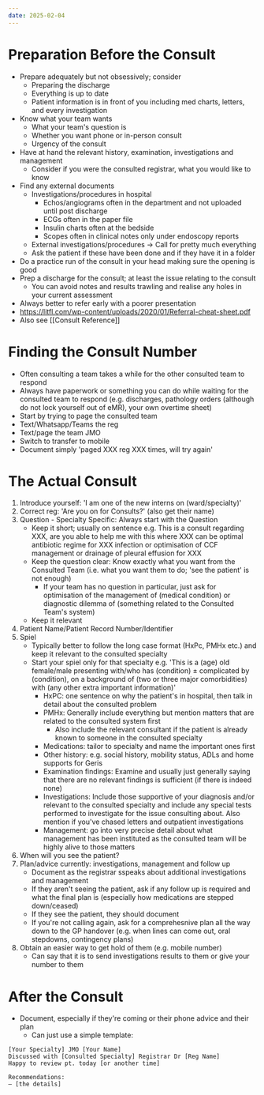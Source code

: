 ```yaml
---
date: 2025-02-04
---
```

# Preparation Before the Consult
- Prepare adequately but not obsessively; consider 
	- Preparing the discharge
	- Everything is up to date 
	- Patient information is in front of you including med charts, letters, and every investigation
- Know what your team wants
	- What your team's question is
	- Whether you want phone or in-person consult
	- Urgency of the consult
- Have at hand the relevant history, examination, investigations and management
	- Consider if you were the consulted registrar, what you would like to know
- Find any external documents
	- Investigations/procedures in hospital
		- Echos/angiograms often in the department and not uploaded until post discharge
		- ECGs often in the paper file
		- Insulin charts often at the bedside
		- Scopes often in clinical notes only under endoscopy reports
	- External investigations/procedures -> Call for pretty much everything
	- Ask the patient if these have been done and if they have it in a folder
- Do a practice run of the consult in your head making sure the opening is good
- Prep a discharge for the consult; at least the issue relating to the consult
	- You can avoid notes and results trawling and realise any holes in your current assessment
- Always better to refer early with a poorer presentation
- https://litfl.com/wp-content/uploads/2020/01/Referral-cheat-sheet.pdf
- Also see [[Consult Reference]]
# Finding the Consult Number
- Often consulting a team takes a while for the other consulted team to respond
- Always have paperwork or something you can do while waiting for the consulted team to respond (e.g. discharges, pathology orders (although do not lock yourself out of eMR), your own overtime sheet)
- Start by trying to page the consulted team
- Text/Whatsapp/Teams the reg
- Text/page the team JMO
- Switch to transfer to mobile
- Document simply 'paged XXX reg XXX times, will try again'
# The Actual Consult
1. Introduce yourself: 'I am one of the new interns on (ward/specialty)'
2. Correct reg: 'Are you on for Consults?' (also get their name)
3. Question - Specialty Specific: Always start with the Question
	- Keep it short; usually on sentence e.g. This is a consult regarding XXX, are you able to help me with this where XXX can be optimal antibiotic regime for XXX infection or optimisation of CCF management or drainage of pleural effusion for XXX
	- Keep the question clear: Know exactly what you want from the Consulted Team (i.e. what you want them to do; 'see the patient' is not enough)
		- If your team has no question in particular, just ask for optimisation of the management of (medical condition) or diagnostic dilemma of (something related to the Consulted Team's system)
	- Keep it relevant
4. Patient Name/Patient Record Number/Identifier
5. Spiel
	- Typically better to follow the long case format (HxPc, PMHx etc.) and keep it relevant to the consulted specialty
	- Start your spiel only for that specialty e.g. 'This is a (age) old female/male presenting with/who has (condition) ± complicated by (condition), on a background of (two or three major comorbidities) with (any other extra important information)'
		- HxPC: one sentence on why the patient's in hospital, then talk in detail about the consulted problem
		- PMHx: Generally include everything but mention matters that are related to the consulted system first
			- Also include the relevant consultant if the patient is already known to someone in the consulted specialty
		- Medications: tailor to specialty and name the important ones first
		- Other history: e.g. social history, mobility status, ADLs and home supports for Geris
		- Examination findings: Examine and usually just generally saying that there are no relevant findings is sufficient (if there is indeed none)
		- Investigations: Include those supportive of your diagnosis and/or relevant to the consulted specialty and include any special tests performed to investigate for the issue consulting about. Also mention if you've chased letters and outpatient investigations
		- Management: go into very precise detail about what management has been instituted as the consulted team will be highly alive to those matters
6. When will you see the patient?
7. Plan/advice currently: investigations, management and follow up
	- Document as the registrar sspeaks about additional investigations and management
	- If they aren't seeing the patient, ask if any follow up is required and what the final plan is (especially how medications are stepped down/ceased)
	- If they see the patient, they should document
	- If you're not calling again, ask for a comprehesnive plan all the way down to the GP handover (e.g. when lines can come out, oral stepdowns, contingency plans)
8. Obtain an easier way to get hold of them (e.g. mobile number)
	- Can say that it is to send investigations results to them or give your number to them
# After the Consult
- Document, especially if they're coming or their phone advice and their plan
	- Can just use a simple template:
```
[Your Specialty] JMO [Your Name]
Discussed with [Consulted Specialty] Registrar Dr [Reg Name] 
Happy to review pt. today [or another time]  

Recommendations:  
– [the details]
```